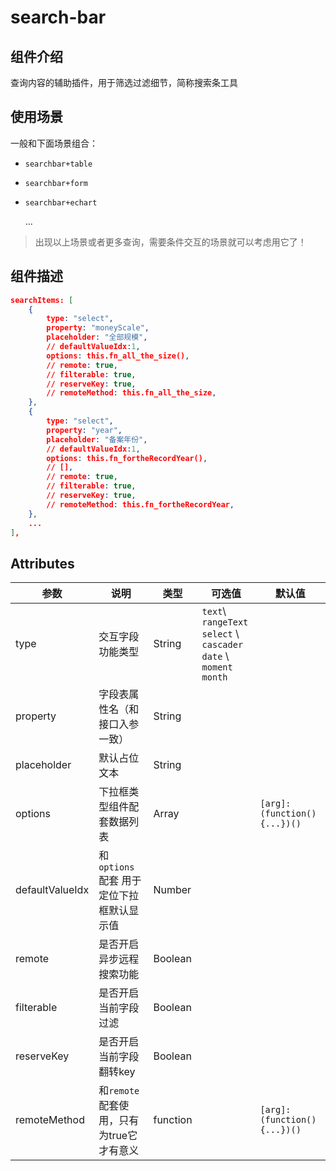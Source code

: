 # search-bar

## 组件介绍

查询内容的辅助插件，用于筛选过滤细节，简称搜索条工具

## **使用场景**

一般和下面场景组合：

* `searchbar+table`

* `searchbar+form`

* `searchbar+echart`

  ...

> 出现以上场景或者更多查询，需要条件交互的场景就可以考虑用它了！

## **组件描述**

```json
searchItems: [
    {
        type: "select",
        property: "moneyScale",
        placeholder: "全部规模",
        // defaultValueIdx:1,
        options: this.fn_all_the_size(),
        // remote: true,
        // filterable: true,
        // reserveKey: true,
        // remoteMethod: this.fn_all_the_size,
    },
    {
        type: "select",
        property: "year",
        placeholder: "备案年份",
        // defaultValueIdx:1,
        options: this.fn_fortheRecordYear(),
        // [],
        // remote: true,
        // filterable: true,
        // reserveKey: true,
        // remoteMethod: this.fn_fortheRecordYear,
    },
    ...
],
```



## Attributes

| 参数            | 说明                                     | 类型     | 可选值                                                       | 默认值                      |
| --------------- | ---------------------------------------- | -------- | ------------------------------------------------------------ | --------------------------- |
| type            | 交互字段功能类型                         | String   | `text`\ `rangeText`<br />`select` \ `cascader`<br />`date` \ `moment`<br />`month` |                             |
| property        | 字段表属性名（和接口入参一致）           | String   |                                                              |                             |
| placeholder     | 默认占位文本                             | String   |                                                              |                             |
| options         | 下拉框类型组件配套数据列表               | Array    |                                                              | `[arg]:(function(){...})()` |
| defaultValueIdx | 和`options`配套 用于定位下拉框默认显示值 | Number   |                                                              |                             |
| remote          | 是否开启异步远程搜索功能                 | Boolean  |                                                              |                             |
| filterable      | 是否开启当前字段过滤                     | Boolean  |                                                              |                             |
| reserveKey      | 是否开启当前字段翻转key                  | Boolean  |                                                              |                             |
| remoteMethod    | 和`remote`配套使用，只有为true它才有意义 | function |                                                              | `[arg]:(function(){...})()` |

